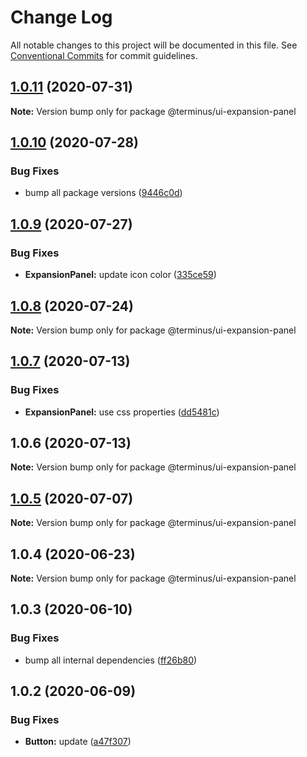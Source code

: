 # Change Log

All notable changes to this project will be documented in this file.
See [Conventional Commits](https://conventionalcommits.org) for commit guidelines.

## [1.0.11](https://github.com/GetTerminus/terminus-oss/compare/@terminus/ui-expansion-panel@1.0.10...@terminus/ui-expansion-panel@1.0.11) (2020-07-31)

**Note:** Version bump only for package @terminus/ui-expansion-panel





## [1.0.10](https://github.com/GetTerminus/terminus-oss/compare/@terminus/ui-expansion-panel@1.0.9...@terminus/ui-expansion-panel@1.0.10) (2020-07-28)


### Bug Fixes

* bump all package versions ([9446c0d](https://github.com/GetTerminus/terminus-oss/commit/9446c0d5cde3bd693cfba7cabbfd2db443a47b00))





## [1.0.9](https://github.com/GetTerminus/terminus-oss/compare/@terminus/ui-expansion-panel@1.0.8...@terminus/ui-expansion-panel@1.0.9) (2020-07-27)


### Bug Fixes

* **ExpansionPanel:** update icon color ([335ce59](https://github.com/GetTerminus/terminus-oss/commit/335ce59abcead4f0aa42ca6766d89b514583c8c1))





## [1.0.8](https://github.com/GetTerminus/terminus-oss/compare/@terminus/ui-expansion-panel@1.0.7...@terminus/ui-expansion-panel@1.0.8) (2020-07-24)

**Note:** Version bump only for package @terminus/ui-expansion-panel





## [1.0.7](https://github.com/GetTerminus/terminus-oss/compare/@terminus/ui-expansion-panel@1.0.6...@terminus/ui-expansion-panel@1.0.7) (2020-07-13)


### Bug Fixes

* **ExpansionPanel:** use css properties ([dd5481c](https://github.com/GetTerminus/terminus-oss/commit/dd5481cddb1a1d249e0a8fe8937052820af33033))





## 1.0.6 (2020-07-13)

**Note:** Version bump only for package @terminus/ui-expansion-panel





## [1.0.5](https://github.com/GetTerminus/terminus-oss/compare/@terminus/ui-expansion-panel@1.0.4...@terminus/ui-expansion-panel@1.0.5) (2020-07-07)

**Note:** Version bump only for package @terminus/ui-expansion-panel





## 1.0.4 (2020-06-23)

**Note:** Version bump only for package @terminus/ui-expansion-panel





## 1.0.3 (2020-06-10)


### Bug Fixes

* bump all internal dependencies ([ff26b80](https://github.com/GetTerminus/terminus-oss/commit/ff26b806bb599401f006996be5b567a378e68ef3))





## 1.0.2 (2020-06-09)


### Bug Fixes

* **Button:** update ([a47f307](https://github.com/GetTerminus/terminus-oss/commit/a47f30757b9216d6ee76788c117e76eacf5289e5))
